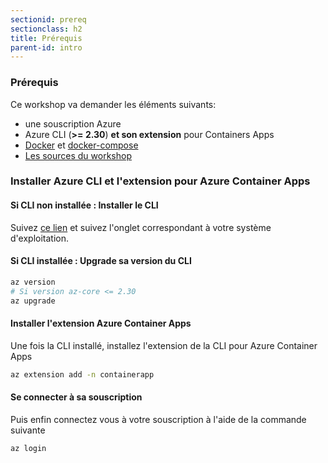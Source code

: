 ```yaml
---
sectionid: prereq
sectionclass: h2
title: Prérequis
parent-id: intro
---
```


### Prérequis

Ce workshop va demander les éléments suivants:

- une souscription Azure
- Azure CLI (**>= 2.30**) **et son extension** pour Containers Apps
- [Docker](https://www.docker.com/) et [docker-compose](https://docs.docker.com/compose/install/)
- [Les sources du workshop](https://github.com/SoTrx/dapr-build-workshop/archive/refs/tags/v0.2.0.zip)

### Installer Azure CLI et l'extension pour Azure Container Apps

#### Si CLI non installée : Installer le CLI

Suivez [ce lien](https://docs.microsoft.com/fr-fr/cli/azure/install-azure-cli) et suivez l'onglet correspondant à votre système d'exploitation.

#### Si CLI installée : Upgrade sa version du CLI

```bash
az version
# Si version az-core <= 2.30
az upgrade
```

#### Installer l'extension Azure Container Apps

Une fois la CLI installé, installez l'extension de la CLI pour Azure Container Apps

```bash
az extension add -n containerapp
```

#### Se connecter à sa souscription

Puis enfin connectez vous à votre souscription à l'aide de la commande suivante

```bash
az login
```
